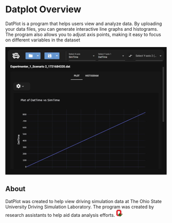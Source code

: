 # Datplot Overview

DatPlot is a program that helps users view and analyze data. By uploading your data files, you can  generate interactive line graphs and histograms. The program also allows you to adjust axis points, making it easy to focus on different variables in the dataset

![Full Screen](fullscreen.JPG)

## About

DatPlot was created to help view driving simulation data at The Ohio State University Driving Simulation Laboratory. The program was created by research assistants to help aid data analysis efforts. <img src="osu_logo.png" alt="OSU Logo" width="20"/> 
